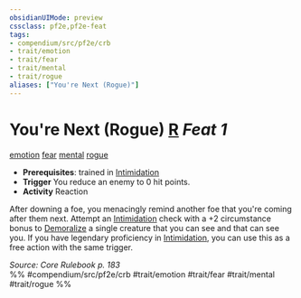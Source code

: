 ```yaml
---
obsidianUIMode: preview
cssclass: pf2e,pf2e-feat
tags:
- compendium/src/pf2e/crb
- trait/emotion
- trait/fear
- trait/mental
- trait/rogue
aliases: ["You're Next (Rogue)"]
---
```

# You're Next (Rogue)  [R](/rules/core-rulebook/chapter-9-playing-the-game.md#Actions "Reaction") *Feat 1*  
[emotion](/rules/traits/emotion.md)  [fear](/rules/traits/fear.md)  [mental](/rules/traits/mental.md)  [rogue](/rules/traits/rogue.md)  

- **Prerequisites**: trained in [Intimidation](/compendium/skills.md#Intimidation)
- **Trigger** You reduce an enemy to 0 hit points.
- **Activity** Reaction

After downing a foe, you menacingly remind another foe that you're coming after them next. Attempt an [Intimidation](/compendium/skills.md#Intimidation) check with a +2 circumstance bonus to [Demoralize](/rules/actions/demoralize.md) a single creature that you can see and that can see you. If you have legendary proficiency in [Intimidation](/compendium/skills.md#Intimidation), you can use this as a free action with the same trigger.

*Source: Core Rulebook p. 183*  
%% #compendium/src/pf2e/crb #trait/emotion #trait/fear #trait/mental #trait/rogue %%